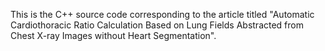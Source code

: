 This is the C++ source code corresponding to the article titled "Automatic Cardiothoracic Ratio Calculation Based on Lung Fields Abstracted from Chest X-ray Images without Heart Segmentation".
